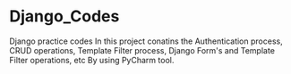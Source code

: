 # Django_Codes
Django practice codes
In this project conatins the Authentication process, CRUD operations, 
Template Filter process, Django Form's and Template Filter operations, etc By using PyCharm tool. 

